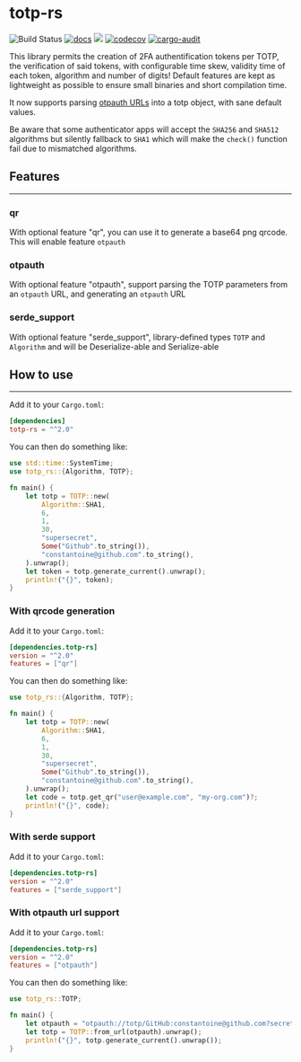 # totp-rs
![Build Status](https://github.com/constantoine/totp-rs/workflows/Rust/badge.svg) [![docs](https://docs.rs/totp-rs/badge.svg)](https://docs.rs/totp-rs) [![](https://img.shields.io/crates/v/totp-rs.svg)](https://crates.io/crates/totp-rs) [![codecov](https://codecov.io/gh/constantoine/totp-rs/branch/master/graph/badge.svg?token=Q50RAIFVWZ)](https://codecov.io/gh/constantoine/totp-rs) [![cargo-audit](https://github.com/constantoine/totp-rs/actions/workflows/security.yml/badge.svg)](https://github.com/constantoine/totp-rs/actions/workflows/security.yml)

This library permits the creation of 2FA authentification tokens per TOTP, the verification of said tokens, with configurable time skew, validity time of each token, algorithm and number of digits! Default features are kept as lightweight as possible to ensure small binaries and short compilation time.

It now supports parsing [otpauth URLs](https://github.com/google/google-authenticator/wiki/Key-Uri-Format) into a totp object, with sane default values.

Be aware that some authenticator apps will accept the `SHA256` and `SHA512` algorithms but silently fallback to `SHA1` which will make the `check()` function fail due to mismatched algorithms.

## Features
---
### qr
With optional feature "qr", you can use it to generate a base64 png qrcode. This will enable feature `otpauth`
### otpauth
With optional feature "otpauth", support parsing the TOTP parameters from an `otpauth` URL, and generating an `otpauth` URL
### serde_support
With optional feature "serde_support", library-defined types `TOTP` and `Algorithm` and will be Deserialize-able and Serialize-able

## How to use
---
Add it to your `Cargo.toml`:
```toml
[dependencies]
totp-rs = "^2.0"
```
You can then do something like:
```Rust
use std::time::SystemTime;
use totp_rs::{Algorithm, TOTP};

fn main() {
    let totp = TOTP::new(
        Algorithm::SHA1,
        6,
        1,
        30,
        "supersecret",
        Some("Github".to_string()),
        "constantoine@github.com".to_string(),
    ).unwrap();
    let token = totp.generate_current().unwrap();
    println!("{}", token);   
}
```

### With qrcode generation

Add it to your `Cargo.toml`:
```toml
[dependencies.totp-rs]
version = "^2.0"
features = ["qr"]
```
You can then do something like:
```Rust
use totp_rs::{Algorithm, TOTP};

fn main() {
    let totp = TOTP::new(
        Algorithm::SHA1,
        6,
        1,
        30,
        "supersecret",
        Some("Github".to_string()),
        "constantoine@github.com".to_string(),
    ).unwrap();
    let code = totp.get_qr("user@example.com", "my-org.com")?;
    println!("{}", code);   
}
```

### With serde support
Add it to your `Cargo.toml`:
```toml
[dependencies.totp-rs]
version = "^2.0"
features = ["serde_support"]
```

### With otpauth url support

Add it to your `Cargo.toml`:
```toml
[dependencies.totp-rs]
version = "^2.0"
features = ["otpauth"]
```
You can then do something like:
```Rust
use totp_rs::TOTP;

fn main() {
    let otpauth = "otpauth://totp/GitHub:constantoine@github.com?secret=ABC&issuer=GitHub";
    let totp = TOTP::from_url(otpauth).unwrap();
    println!("{}", totp.generate_current().unwrap());
}
```